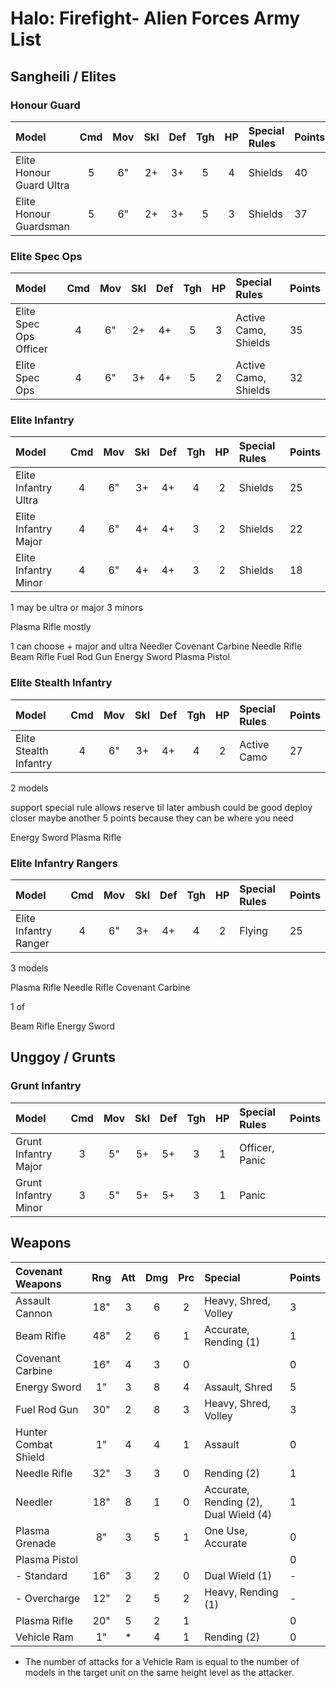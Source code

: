 # Halo: Firefight- Alien Forces Army List

## Sangheili / Elites

### Honour Guard

| Model                    | Cmd | Mov | Skl | Def | Tgh | HP  | Special Rules        | Points |
| :----------------------- | :-: | :-: | :-: | :-: | :-: | :-: | :------------------- | :----- |
| Elite Honour Guard Ultra |  5  |  6" |  2+ |  3+ |  5  |  4  | Shields              | 40     |
| Elite Honour Guardsman   |  5  |  6" |  2+ |  3+ |  5  |  3  | Shields              | 37     |

### Elite Spec Ops

| Model                    | Cmd | Mov | Skl | Def | Tgh | HP  | Special Rules        | Points |
| :----------------------- | :-: | :-: | :-: | :-: | :-: | :-: | :------------------- | :----- |
| Elite Spec Ops Officer   |  4  |  6" |  2+ |  4+ |  5  |  3  | Active Camo, Shields | 35     |
| Elite Spec Ops           |  4  |  6" |  3+ |  4+ |  5  |  2  | Active Camo, Shields | 32     |

### Elite Infantry

| Model                    | Cmd | Mov | Skl | Def | Tgh | HP  | Special Rules     | Points |
| :----------------------- | :-: | :-: | :-: | :-: | :-: | :-: | :---------------- | :----- |
| Elite Infantry Ultra     |  4  |  6" |  3+ |  4+ |  4  |  2  | Shields           | 25     | 
| Elite Infantry Major     |  4  |  6" |  4+ |  4+ |  3  |  2  | Shields           | 22     |
| Elite Infantry Minor     |  4  |  6" |  4+ |  4+ |  3  |  2  | Shields           | 18     |

1 may be ultra or major
3 minors

Plasma Rifle mostly

1 can choose + major and ultra
Needler 
Covenant Carbine
Needle Rifle
Beam Rifle
Fuel Rod Gun
Energy Sword
Plasma Pistol

### Elite Stealth Infantry 

| Model                    | Cmd | Mov | Skl | Def | Tgh | HP  | Special Rules     | Points |
| :----------------------- | :-: | :-: | :-: | :-: | :-: | :-: | :---------------- | :----- |
| Elite Stealth Infantry   |  4  |  6" |  3+ |  4+ |  4  |  2  | Active Camo       | 27     |

2 models

support special rule allows reserve til later
ambush could be good deploy closer maybe another 5 points because they can be where you need

Energy Sword
Plasma Rifle

### Elite Infantry Rangers

| Model                    | Cmd | Mov | Skl | Def | Tgh | HP  | Special Rules     | Points |
| :----------------------- | :-: | :-: | :-: | :-: | :-: | :-: | :---------------- | :----- |
| Elite Infantry Ranger    |  4  |  6" |  3+ |  4+ |  4  |  2  | Flying            | 25     |

3 models

Plasma Rifle
Needle Rifle
Covenant Carbine

1 of

Beam Rifle
Energy Sword

## Unggoy / Grunts

### Grunt Infantry

| Model                    | Cmd | Mov | Skl | Def | Tgh | HP  | Special Rules     | Points |
| :----------------------- | :-: | :-: | :-: | :-: | :-: | :-: | :---------------- | :----- |
| Grunt Infantry Major     |  3  |  5" |  5+ |  5+ |  3  |  1  | Officer, Panic    |        |
| Grunt Infantry Minor     |  3  |  5" |  5+ |  5+ |  3  |  1  | Panic             |        |

## Weapons

| Covenant Weapons     | Rng | Att | Dmg | Prc | Special                               | Points |
| :------------------- | :-: | :-: | :-: | :-: | :------------------------------------ | :----- |
| Assault Cannon       | 18" |  3  |  6  |  2  | Heavy, Shred, Volley                  | 3      |
| Beam Rifle           | 48" |  2  |  6  |  1  | Accurate, Rending (1)                 | 1      |
| Covenant Carbine     | 16" |  4  |  3  |  0  |                                       | 0      |
| Energy Sword         | 1"  |  3  |  8  |  4  | Assault, Shred                        | 5      |
| Fuel Rod Gun         | 30" |  2  |  8  |  3  | Heavy, Shred, Volley                  | 3      |
| Hunter Combat Shield | 1"  |  4  |  4  |  1  | Assault                               | 0      |
| Needle Rifle         | 32" |  3  |  3  |  0  | Rending (2)                           | 1      |
| Needler              | 18" |  8  |  1  |  0  | Accurate, Rending (2), Dual Wield (4) | 1      |
| Plasma Grenade       | 8"  |  3  |  5  |  1  | One Use, Accurate                     | 0      |
| Plasma Pistol        |     |     |     |     |                                       | 0      |
| - Standard           | 16" |  3  |  2  |  0  | Dual Wield (1)                        | -      |
| - Overcharge         | 12" |  2  |  5  |  2  | Heavy, Rending (1)                    | -      |
| Plasma Rifle         | 20" |  5  |  2  |  1  |                                       | 0      |
| Vehicle Ram          | 1"  |  *  |  4  |  1  | Rending (2)                      | 0      |

* The number of attacks for a Vehicle Ram is equal to the number of models in the target unit on the same height level as the attacker.